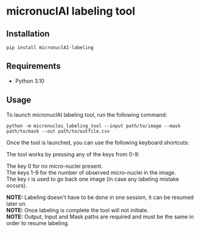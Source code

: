 # micronuclAI labeling tool

## Installation
```
pip install micronuclAI-labeling
```

## Requirements
- Python 3.10

## Usage

To launch micronuclAI labeling tool, run the following command:

```
python -m micronuclei_labeling_tool --input path/to/image --mask path/to/mask --out path/to/outfile.csv
```

Once the tool is launched, you can use the following keyboard shortcuts:

The tool works by pressing any of the keys from 0-9:

The key 0 for no micro-nuclei present.  
The keys 1-9 for the number of observed micro-nuclei in the image.  
The key r is used to go back one image (in case any labeling mistake occurs).  

**NOTE:** Labeling doesn't have to be done in one session, it can be resumed later on.  
**NOTE:** Once labeling is complete the tool will not initiate.  
**NOTE:** Output, Input and Mask paths are required and must be the same in order to resume labeling.  